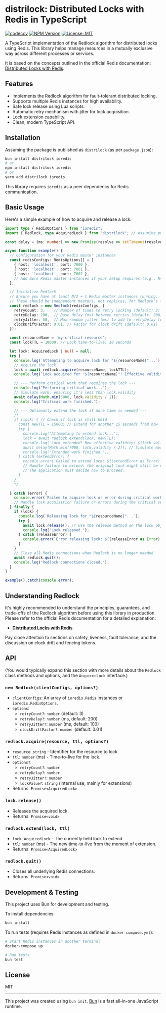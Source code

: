 # distrilock: Distributed Locks with Redis in TypeScript

[![codecov](https://codecov.io/gh/jlucaso1/distrilock/graph/badge.svg)](https://codecov.io/gh/jlucaso1/distrilock)
[![NPM Version](https://img.shields.io/npm/v/distrilock.svg)](https://www.npmjs.com/package/distrilock)
[![License: MIT](https://img.shields.io/badge/License-MIT-yellow.svg)](https://opensource.org/licenses/MIT)

A TypeScript implementation of the Redlock algorithm for distributed locks using Redis. This library helps manage resources in a mutually exclusive way across different processes or services.

It is based on the concepts outlined in the official Redis documentation: [Distributed Locks with Redis](https://redis.io/docs/latest/develop/use/patterns/distributed-locks/).

## Features

*   Implements the Redlock algorithm for fault-tolerant distributed locking.
*   Supports multiple Redis instances for high availability.
*   Safe lock release using Lua scripts.
*   Automatic retry mechanism with jitter for lock acquisition.
*   Lock extension capability.
*   Clean, modern TypeScript API.

## Installation

Assuming the package is published as `distrilock` (as per `package.json`):

```bash
bun install distrilock ioredis
# or
npm install distrilock ioredis
# or
yarn add distrilock ioredis
```

This library requires `ioredis` as a peer dependency for Redis communication.

## Basic Usage

Here's a simple example of how to acquire and release a lock:

```typescript
import type { RedisOptions } from "ioredis";
import { Redlock, type AcquiredLock } from "distrilock"; // Assuming published as 'distrilock'

const delay = (ms: number) => new Promise(resolve => setTimeout(resolve, ms));

async function example() {
  // Configuration for your Redis master instances
  const redisConfigs: RedisOptions[] = [
    { host: 'localhost', port: 7000 },
    { host: 'localhost', port: 7001 },
    { host: 'localhost', port: 7002 },
    // Add more Redis master instances if your setup requires (e.g., N=5)
  ];

  // Initialize Redlock
  // Ensure you have at least N/2 + 1 Redis master instances running.
  // These should be independent masters, not replicas, for Redlock's fault tolerance.
  const redlock = new Redlock(redisConfigs, {
    retryCount: 3,    // Number of times to retry locking (default: 3)
    retryDelay: 200,  // Base delay (ms) between retries (default: 200)
    retryJitter: 50,  // Max random jitter (ms) to add to retryDelay (default: 100)
    clockDriftFactor: 0.01, // Factor for clock drift (default: 0.01)
  });

  const resourceName = 'my-critical-resource';
  const lockTTL = 10000; // Lock time-to-live: 10 seconds

  let lock: AcquiredLock | null = null;
  try {
    console.log(`Attempting to acquire lock for "${resourceName}"...`);
    // Acquire the lock
    lock = await redlock.acquire(resourceName, lockTTL);
    console.log(`Lock acquired for "${resourceName}"! Effective validity: ${lock.validity}ms. Value: ${lock.value}`);

    // --- Perform critical work that requires the lock ---
    console.log("Performing critical work...");
    // Simulate work, ensuring it's less than lock.validity
    await delay(Math.min(5000, lock.validity / 2));
    console.log("Critical work finished.");

    // --- Optionally extend the lock if more time is needed ---
    /*
    if (lock) { // Check if lock is still held
      const newTTL = 15000; // Extend for another 15 seconds from now
      try {
        console.log("Attempting to extend lock...");
        lock = await redlock.extend(lock, newTTL);
        console.log(`Lock extended! New effective validity: ${lock.validity}ms.`);
        await delay(Math.min(7000, lock.validity / 2)); // Simulate more work
        console.log("Extended work finished.");
      } catch (extendError) {
        console.error(`Failed to extend lock: ${(extendError as Error).message}`);
        // Handle failure to extend: the original lock might still be valid or might have expired.
        // The application must decide how to proceed.
      }
    }
    */

  } catch (error) {
    console.error(`Failed to acquire lock or error during critical work: ${(error as Error).message}`);
    // Handle lock acquisition failure or errors during the critical section
  } finally {
    if (lock) {
      console.log(`Releasing lock for "${resourceName}"...`);
      try {
        await lock.release(); // Use the release method on the lock object
        console.log("Lock released.");
      } catch (releaseError) {
        console.error(`Error releasing lock: ${(releaseError as Error).message}`);
      }
    }
    // Close all Redis connections when Redlock is no longer needed
    await redlock.quit();
    console.log("Redlock connections closed.");
  }
}

example().catch(console.error);
```

## Understanding Redlock

It's highly recommended to understand the principles, guarantees, and trade-offs of the Redlock algorithm before using this library in production. Please refer to the official Redis documentation for a detailed explanation:

*   **[Distributed Locks with Redis](https://redis.io/docs/latest/develop/use/patterns/distributed-locks/)**

Pay close attention to sections on safety, liveness, fault tolerance, and the discussion on clock drift and fencing tokens.

## API

(You would typically expand this section with more details about the `Redlock` class methods and options, and the `AcquiredLock` interface.)

### `new Redlock(clientConfigs, options?)`

*   `clientConfigs`: An array of `ioredis.Redis` instances or `ioredis.RedisOptions`.
*   `options`:
    *   `retryCount?`: `number` (default: 3)
    *   `retryDelay?`: `number` (ms, default: 200)
    *   `retryJitter?`: `number` (ms, default: 100)
    *   `clockDriftFactor?`: `number` (default: 0.01)

### `redlock.acquire(resource, ttl, options?)`

*   `resource`: `string` - Identifier for the resource to lock.
*   `ttl`: `number` (ms) - Time-to-live for the lock.
*   `options?`:
    *   `retryCount?`: `number`
    *   `retryDelay?`: `number`
    *   `retryJitter?`: `number`
    *   `lockValue?`: `string` (internal use, mainly for extensions)
*   Returns: `Promise<AcquiredLock>`

### `lock.release()`

*   Releases the acquired lock.
*   Returns: `Promise<void>`

### `redlock.extend(lock, ttl)`

*   `lock`: `AcquiredLock` - The currently held lock to extend.
*   `ttl`: `number` (ms) - The new time-to-live from the moment of extension.
*   Returns: `Promise<AcquiredLock>`

### `redlock.quit()`

*   Closes all underlying Redis connections.
*   Returns: `Promise<void>`

## Development & Testing

This project uses Bun for development and testing.

To install dependencies:
```bash
bun install
```

To run tests (requires Redis instances as defined in `docker-compose.yml`):
```bash
# Start Redis instances in another terminal
docker-compose up

# Run tests
bun test
```

## License

MIT

---

This project was created using `bun init`. [Bun](https://bun.sh) is a fast all-in-one JavaScript runtime.
